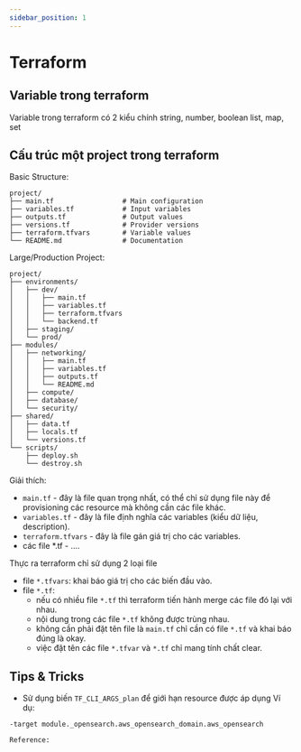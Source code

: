 ```yaml
---
sidebar_position: 1
---
```


# Terraform

## Variable trong terraform
Variable trong terraform có 2 kiểu chính
string, number, boolean
list, map, set


## Cấu trúc một project trong terraform
Basic Structure:
```
project/
├── main.tf                 # Main configuration
├── variables.tf            # Input variables
├── outputs.tf              # Output values
├── versions.tf             # Provider versions
├── terraform.tfvars        # Variable values
└── README.md               # Documentation
```

Large/Production Project:
```
project/
├── environments/
│   ├── dev/
│   │   ├── main.tf
│   │   ├── variables.tf
│   │   ├── terraform.tfvars
│   │   └── backend.tf
│   ├── staging/
│   └── prod/
├── modules/
│   ├── networking/
│   │   ├── main.tf
│   │   ├── variables.tf
│   │   ├── outputs.tf
│   │   └── README.md
│   ├── compute/
│   ├── database/
│   └── security/
├── shared/
│   ├── data.tf
│   ├── locals.tf
│   └── versions.tf
└── scripts/
    ├── deploy.sh
    └── destroy.sh
```

Giải thích:   
- `main.tf` - đây là file quan trọng nhất, có thể chỉ sử dụng file này để provisioning các resource mà không cần các file khác.
- `variables.tf` - đây là file định nghĩa các variables (kiểu dữ liệu, description).
- `terraform.tfvars` - đây là file gán giá trị cho các variables.
- các file *.tf - ....

Thực ra terraform chỉ sử dụng 2 loại file 
- file `*.tfvars`: khai báo giá trị cho các biến đầu vào.
- file `*.tf`:
    - nếu có nhiều file `*.tf` thì terraform tiến hành merge các file đó lại với nhau.
    - nội dung trong các file `*.tf` không được trùng nhau.
    - không cần phải đặt tên file là `main.tf` chỉ cần có file `*.tf` và khai báo đúng là okay.
    - việc đặt tên các file `*.tfvar` và `*.tf` chỉ mang tính chất clear.

## Tips & Tricks
- Sử dụng biến `TF_CLI_ARGS_plan` để giới hạn resource được áp dụng 
Ví dụ:
```
-target module._opensearch.aws_opensearch_domain.aws_opensearch
```

`Reference:`   